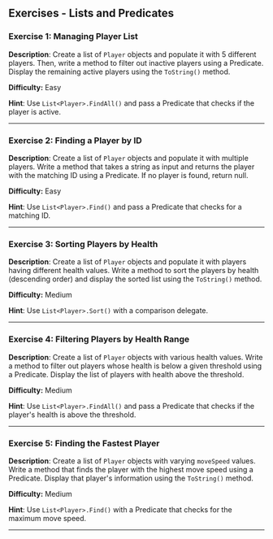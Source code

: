 
## Exercises - Lists and Predicates

### Exercise 1: Managing Player List
**Description**: Create a list of `Player` objects and populate it with 5 different players. Then, write a method to filter out inactive players using a Predicate. Display the remaining active players using the `ToString()` method.

**Difficulty:** Easy

**Hint**: Use `List<Player>.FindAll()` and pass a Predicate that checks if the player is active.

---

### Exercise 2: Finding a Player by ID 
**Description**: Create a list of `Player` objects and populate it with multiple players. Write a method that takes a string as input and returns the player with the matching ID using a Predicate. If no player is found, return null.

**Difficulty:** Easy

**Hint**: Use `List<Player>.Find()` and pass a Predicate that checks for a matching ID.

---

### Exercise 3: Sorting Players by Health 
**Description**: Create a list of `Player` objects and populate it with players having different health values. Write a method to sort the players by health (descending order) and display the sorted list using the `ToString()` method.

**Difficulty:** Medium

**Hint**: Use `List<Player>.Sort()` with a comparison delegate.

---

### Exercise 4: Filtering Players by Health Range 
**Description**: Create a list of `Player` objects with various health values. Write a method to filter out players whose health is below a given threshold using a Predicate. Display the list of players with health above the threshold.

**Difficulty:** Medium

**Hint**: Use `List<Player>.FindAll()` and pass a Predicate that checks if the player's health is above the threshold.

---

### Exercise 5: Finding the Fastest Player 
**Description**: Create a list of `Player` objects with varying `moveSpeed` values. Write a method that finds the player with the highest move speed using a Predicate. Display that player's information using the `ToString()` method.

**Difficulty:** Medium

**Hint**: Use `List<Player>.Find()` with a Predicate that checks for the maximum move speed.

---
